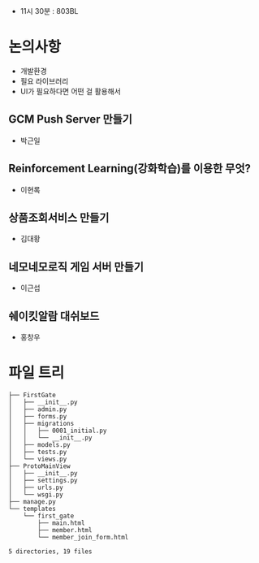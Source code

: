 * 11시 30분 : 803BL

# 논의사항
* 개발환경
* 필요 라이브러리
* UI가 필요하다면 어떤 걸 활용해서

## GCM Push Server 만들기
* 박근일

## Reinforcement Learning(강화학습)를 이용한 무엇?
* 이현록

## 상품조회서비스 만들기
* 김대황

## 네모네모로직 게임 서버 만들기
* 이근섭

## 쉐이킷알람 대쉬보드
* 홍창우


# 파일 트리
```
├── FirstGate
│   ├── __init__.py
│   ├── admin.py
│   ├── forms.py
│   ├── migrations
│   │   ├── 0001_initial.py
│   │   └── __init__.py
│   ├── models.py
│   ├── tests.py
│   └── views.py
├── ProtoMainView
│   ├── __init__.py
│   ├── settings.py
│   ├── urls.py
│   └── wsgi.py
├── manage.py
└── templates
    └── first_gate
        ├── main.html
        ├── member.html
        └── member_join_form.html

5 directories, 19 files
```
